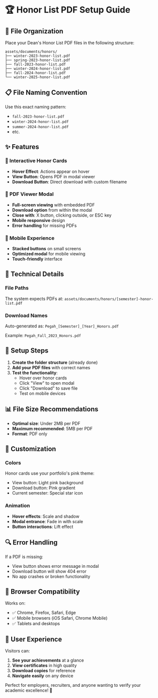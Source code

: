 # 🏆 Honor List PDF Setup Guide

## 📁 File Organization

Place your Dean's Honor List PDF files in the following structure:

```
assets/documents/honors/
├── winter-2023-honor-list.pdf
├── spring-2023-honor-list.pdf
├── fall-2023-honor-list.pdf
├── winter-2024-honor-list.pdf
├── fall-2024-honor-list.pdf
└── winter-2025-honor-list.pdf
```

## 📋 File Naming Convention

Use this exact naming pattern:
- `fall-2023-honor-list.pdf`
- `winter-2024-honor-list.pdf`
- `summer-2024-honor-list.pdf`
- etc.

## ✨ Features

### 🎯 Interactive Honor Cards
- **Hover Effect**: Actions appear on hover
- **View Button**: Opens PDF in modal viewer
- **Download Button**: Direct download with custom filename

### 📱 PDF Viewer Modal
- **Full-screen viewing** with embedded PDF
- **Download option** from within the modal
- **Close with**: X button, clicking outside, or ESC key
- **Mobile responsive** design
- **Error handling** for missing PDFs

### 📲 Mobile Experience
- **Stacked buttons** on small screens
- **Optimized modal** for mobile viewing
- **Touch-friendly** interface

## 🔧 Technical Details

### File Paths
The system expects PDFs at:
`assets/documents/honors/[semester]-honor-list.pdf`

### Download Names
Auto-generated as:
`Pegah_[Semester]_[Year]_Honors.pdf`

Example: `Pegah_Fall_2023_Honors.pdf`

## 🚀 Setup Steps

1. **Create the folder structure** (already done)
2. **Add your PDF files** with correct names
3. **Test the functionality**:
   - Hover over honor cards
   - Click "View" to open modal
   - Click "Download" to save file
   - Test on mobile devices

## 📊 File Size Recommendations

- **Optimal size**: Under 2MB per PDF
- **Maximum recommended**: 5MB per PDF
- **Format**: PDF only

## 🎨 Customization

### Colors
Honor cards use your portfolio's pink theme:
- View button: Light pink background
- Download button: Pink gradient
- Current semester: Special star icon

### Animation
- **Hover effects**: Scale and shadow
- **Modal entrance**: Fade in with scale
- **Button interactions**: Lift effect

## 🔍 Error Handling

If a PDF is missing:
- View button shows error message in modal
- Download button will show 404 error
- No app crashes or broken functionality

## 📱 Browser Compatibility

Works on:
- ✅ Chrome, Firefox, Safari, Edge
- ✅ Mobile browsers (iOS Safari, Chrome Mobile)
- ✅ Tablets and desktops

## 🎯 User Experience

Visitors can:
1. **See your achievements** at a glance
2. **View certificates** in high quality
3. **Download copies** for reference
4. **Navigate easily** on any device

Perfect for employers, recruiters, and anyone wanting to verify your academic excellence! 🌟
